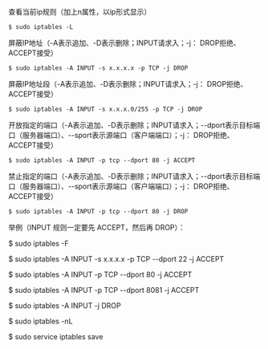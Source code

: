 
查看当前ip规则（加上n属性，以ip形式显示）

    $ sudo iptables -L

屏蔽IP地址（-A表示追加、-D表示删除；INPUT请求入；-j： DROP拒绝、ACCEPT接受）

    $ sudo iptables -A INPUT -s x.x.x.x -p TCP -j DROP

屏蔽IP地址段（-A表示追加、-D表示删除；INPUT请求入；-j： DROP拒绝、ACCEPT接受）

    $ sudo iptables -A INPUT -s x.x.x.0/255 -p TCP -j DROP

开放指定的端口（-A表示追加、-D表示删除；INPUT请求入；--dport表示目标端口（服务器端口）、--sport表示源端口（客户端端口）；-j： DROP拒绝、ACCEPT接受）

    $ sudo iptables -A INPUT -p tcp --dport 80 -j ACCEPT

禁止指定的端口（-A表示追加、-D表示删除；INPUT请求入；--dport表示目标端口（服务器端口）、--sport表示源端口（客户端端口）；-j： DROP拒绝、ACCEPT接受）

    $ sudo iptables -A INPUT -p tcp --dport 80 -j DROP

举例（INPUT 规则一定要先 ACCEPT，然后再 DROP）：

$ sudo iptables -F

$ sudo iptables -A INPUT -s x.x.x.x -p TCP --dport 22 -j ACCEPT

$ sudo iptables -A INPUT -p TCP --dport 80 -j ACCEPT

$ sudo iptables -A INPUT -p TCP --dport 8081 -j ACCEPT

$ sudo iptables -A INPUT -j DROP

$ sudo iptables -nL

$ sudo service iptables save
